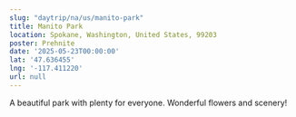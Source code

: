 ```yaml
---
slug: "daytrip/na/us/manito-park"
title: Manito Park
location: Spokane, Washington, United States, 99203
poster: Prehnite
date: '2025-05-23T00:00:00'
lat: '47.636455'
lng: '-117.411220'
url: null
---
```


A beautiful park with plenty for everyone. Wonderful flowers and scenery!
